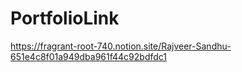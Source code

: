 # PortfolioLink

https://fragrant-root-740.notion.site/Rajveer-Sandhu-651e4c8f01a949dba961f44c92bdfdc1
